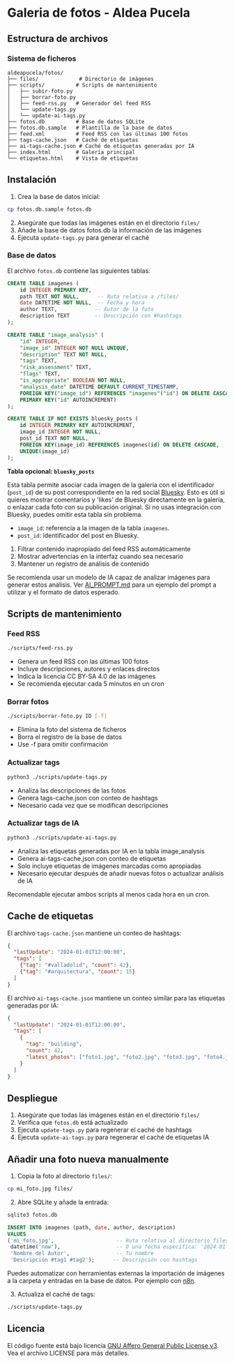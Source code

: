 # Galeria de fotos - Aldea Pucela

## Estructura de archivos

### Sistema de ficheros
```
aldeapucela/fotos/
├── files/             # Directorio de imágenes
├── scripts/          # Scripts de mantenimiento
│   ├── subir-foto.py
│   ├── borrar-foto.py
│   ├── feed-rss.py   # Generador del feed RSS
│   └── update-tags.py
│   └── update-ai-tags.py
├── fotos.db          # Base de datos SQLite
├── fotos.db.sample   # Plantilla de la base de datos
├── feed.xml          # Feed RSS con las últimas 100 fotos
├── tags-cache.json   # Caché de etiquetas
├── ai-tags-cache.json # Caché de etiquetas generadas por IA
├── index.html        # Galería principal
└── etiquetas.html    # Vista de etiquetas
```

## Instalación

1. Crea la base de datos inicial:
```bash
cp fotos.db.sample fotos.db
```

2. Asegúrate que todas las imágenes están en el directorio `files/`
3. Añade la base de datos fotos.db la información de las imágenes
4. Ejecuta `update-tags.py` para generar el caché

### Base de datos
El archivo `fotos.db` contiene las siguientes tablas:

```sql
CREATE TABLE imagenes (
    id INTEGER PRIMARY KEY,
    path TEXT NOT NULL,      -- Ruta relativa a /files/
    date DATETIME NOT NULL,  -- Fecha y hora
    author TEXT,            -- Autor de la foto
    description TEXT        -- Descripción con #hashtags
);

CREATE TABLE "image_analysis" (
    "id" INTEGER,
    "image_id" INTEGER NOT NULL UNIQUE,
    "description" TEXT NOT NULL,
    "tags" TEXT,
    "risk_assessment" TEXT,
    "flags" TEXT,
    "is_appropriate" BOOLEAN NOT NULL,
    "analysis_date" DATETIME DEFAULT CURRENT_TIMESTAMP,
    FOREIGN KEY("image_id") REFERENCES "imagenes"("id") ON DELETE CASCADE,
    PRIMARY KEY("id" AUTOINCREMENT)
);

CREATE TABLE IF NOT EXISTS bluesky_posts (
    id INTEGER PRIMARY KEY AUTOINCREMENT,
    image_id INTEGER NOT NULL,
    post_id TEXT NOT NULL,
    FOREIGN KEY(image_id) REFERENCES imagenes(id) ON DELETE CASCADE,
    UNIQUE(image_id)
);
```

**Tabla opcional: `bluesky_posts`**

Esta tabla permite asociar cada imagen de la galería con el identificador (`post_id`) de su post correspondiente en la red social [Bluesky](https://bsky.app/). Esto es útil si quieres mostrar comentarios y 'likes' de Bluesky directamente en la galería, o enlazar cada foto con su publicación original. Si no usas integración con Bluesky, puedes omitir esta tabla sin problema.

- `image_id`: referencia a la imagen de la tabla `imagenes`.
- `post_id`: identificador del post en Bluesky.



1. Filtrar contenido inapropiado del feed RSS automáticamente
2. Mostrar advertencias en la interfaz cuando sea necesario
3. Mantener un registro de análisis de contenido

Se recomienda usar un modelo de IA capaz de analizar imágenes para generar estos análisis. Ver [AI_PROMPT.md](AI_PROMPT.md) para un ejemplo del prompt a utilizar y el formato de datos esperado.

## Scripts de mantenimiento

### Feed RSS
```bash
./scripts/feed-rss.py
```
- Genera un feed RSS con las últimas 100 fotos
- Incluye descripciones, autores y enlaces directos
- Indica la licencia CC BY-SA 4.0 de las imágenes
- Se recomienda ejecutar cada 5 minutos en un cron

### Borrar fotos
```bash
./scripts/borrar-foto.py ID [-f]
```
- Elimina la foto del sistema de ficheros
- Borra el registro de la base de datos
- Use -f para omitir confirmación

### Actualizar tags
```bash
python3 ./scripts/update-tags.py
```
- Analiza las descripciones de las fotos
- Genera tags-cache.json con conteo de hashtags
- Necesario cada vez que se modifican descripciones

### Actualizar tags de IA
```bash
python3 ./scripts/update-ai-tags.py
```
- Analiza las etiquetas generadas por IA en la tabla image_analysis
- Genera ai-tags-cache.json con conteo de etiquetas
- Solo incluye etiquetas de imágenes marcadas como apropiadas
- Necesario ejecutar después de añadir nuevas fotos o actualizar análisis de IA

Recomendable ejecutar ambos scripts al menos cada hora en un cron.

## Cache de etiquetas

El archivo `tags-cache.json` mantiene un conteo de hashtags:

```json
{
  "lastUpdate": "2024-01-01T12:00:00",
  "tags": [
    {"tag": "#valladolid", "count": 42},
    {"tag": "#arquitectura", "count": 15}
  ]
}
```

El archivo `ai-tags-cache.json` mantiene un conteo similar para las etiquetas generadas por IA:

```json
{
  "lastUpdate": "2024-01-01T12:00:00",
  "tags": [
    {
      "tag": "building",
      "count": 42,
      "latest_photos": ["foto1.jpg", "foto2.jpg", "foto3.jpg", "foto4.jpg"]
    }
  ]
}
```

## Despliegue

1. Asegúrate que todas las imágenes están en el directorio `files/`
2. Verifica que `fotos.db` está actualizado
3. Ejecuta `update-tags.py` para regenerar el caché de hashtags
4. Ejecuta `update-ai-tags.py` para regenerar el caché de etiquetas IA

## Añadir una foto nueva manualmente

1. Copia la foto al directorio `files/`:
```bash
cp mi_foto.jpg files/
```

2. Abre SQLite y añade la entrada:
```bash
sqlite3 fotos.db
```

```sql
INSERT INTO imagenes (path, date, author, description) 
VALUES 
('mi_foto.jpg',                    -- Ruta relativa al directorio files/
 datetime('now'),                  -- O una fecha específica: '2024-01-15 14:30:00'
 'Nombre del Autor',               -- Tu nombre
 'Descripción #tag1 #tag2');      -- Descripción con hashtags
```

Puedes automatizar con herramientas externas la importación de imágenes a la carpeta y entradas en la base de datos. Por ejemplo con [n8n](https://n8n.io/).

3. Actualiza el caché de tags:
```bash
./scripts/update-tags.py
```

## Licencia
El código fuente está bajo licencia [GNU Affero General Public License v3](LICENSE). Vea el archivo LICENSE para más detalles.